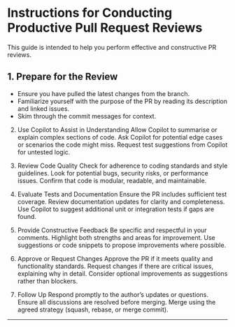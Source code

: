 # Instructions for Conducting Productive Pull Request Reviews

This guide is intended to help you perform effective and constructive PR reviews.

## 1. Prepare for the Review
- Ensure you have pulled the latest changes from the branch.
- Familiarize yourself with the purpose of the PR by reading its description and linked issues.
- Skim through the commit messages for context.

2. Use Copilot to Assist in Understanding
Allow Copilot to summarise or explain complex sections of code.
Ask Copilot for potential edge cases or scenarios the code might miss.
Request test suggestions from Copilot for untested logic.

3. Review Code Quality
Check for adherence to coding standards and style guidelines.
Look for potential bugs, security risks, or performance issues.
Confirm that code is modular, readable, and maintainable.

4. Evaluate Tests and Documentation
Ensure the PR includes sufficient test coverage.
Review documentation updates for clarity and completeness.
Use Copilot to suggest additional unit or integration tests if gaps are found.

5. Provide Constructive Feedback
Be specific and respectful in your comments.
Highlight both strengths and areas for improvement.
Use suggestions or code snippets to propose improvements where possible.

6. Approve or Request Changes
Approve the PR if it meets quality and functionality standards.
Request changes if there are critical issues, explaining why in detail.
Consider optional improvements as suggestions rather than blockers.

7. Follow Up
Respond promptly to the author’s updates or questions.
Ensure all discussions are resolved before merging.
Merge using the agreed strategy (squash, rebase, or merge commit).

---
